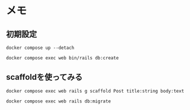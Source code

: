 # メモ

## 初期設定

```shell
docker compose up --detach

docker compose exec web bin/rails db:create
```

## scaffoldを使ってみる

```shell
docker compose exec web rails g scaffold Post title:string body:text

docker compose exec web rails db:migrate
```
